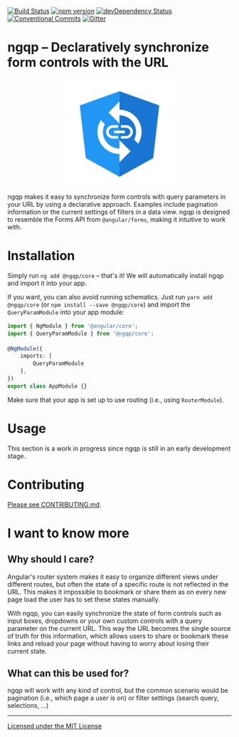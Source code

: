 [![Build Status](https://travis-ci.org/Airblader/ngqp.svg?branch=master)](https://travis-ci.org/Airblader/ngqp)
[![npm version](https://badge.fury.io/js/%40ngqp%2Fcore.svg)](https://www.npmjs.com/@ngqp/core)
[![devDependency Status](https://david-dm.org/Airblader/ngqp/dev-status.svg?branch=master)](https://david-dm.org/Airblader/ngqp#info=devDependencies)
[![Conventional Commits](https://img.shields.io/badge/Conventional%20Commits-1.0.0-green.svg)](https://conventionalcommits.org)
[![Gitter](https://img.shields.io/gitter/room/Airblader/ngqp.svg?style=flat-square)](https://gitter.im/ngqp)

# ngqp – Declaratively synchronize form controls with the URL

<p align="center">
  <img width="auto" height="240" src="https://raw.githubusercontent.com/Airblader/ngqp/master/logo.svg?sanitize=true">
</p>

ngqp makes it easy to synchronize form controls with query parameters in your URL by using a declarative approach. Examples
include pagination information or the current settings of filters in a data view. ngqp is designed to resemble the Forms API
from `@angular/forms`, making it intuitive to work with.

# Installation

Simply run `ng add @ngqp/core` – that's it! We will automatically install ngqp and import it into your app.

If you want, you can also avoid running schematics. Just run `yarn add @ngqp/core` (or `npm install --save @ngqp/core`) and import the `QueryParamModule` into your app module:

```typescript
import { NgModule } from '@angular/core';
import { QueryParamModule } from '@ngqp/core';

@NgModule({
    imports: [
        QueryParamModule
    ],
})
export class AppModule {}
```

Make sure that your app is set up to use routing (i.e., using `RouterModule`).

# Usage

This section is a work in progress since ngqp is still in an early development stage.

# Contributing

[Please see CONTRIBUTING.md][contributing].

# I want to know more

## Why should I care?

Angular's router system makes it easy to organize different views under different routes, but often the state of a specific
route is not reflected in the URL. This makes it impossible to bookmark or share them as on every new page load the user has
to set these states manually.

With ngqp, you can easily synchronize the state of form controls such as input boxes, dropdowns or your own custom controls
with a query parameter on the current URL. This way the URL becomes the single source of truth for this information, which
allows users to share or bookmark these links and reload your page without having to worry about losing their current state.

## What can this be used for?

ngqp will work with any kind of control, but the common scenario would be pagination (i.e., which page a user is on) or
filter settings (search query, selections, …)

---

[Licensed under the MIT License][license]

[license]: https://www.github.com/Airblader/ngqp/blob/master/LICENSE
[contributing]: https://www.github.com/Airblader/ngqp/blob/master/CONTRIBUTING.md